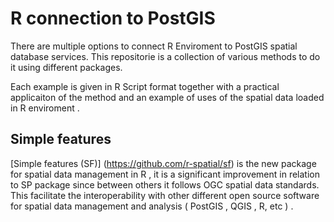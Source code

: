 # R connection to PostGIS
There are multiple options to connect R Enviroment to PostGIS spatial database services. This repositorie is a collection of various methods to do it using different packages.

Each example is given in R Script format together with a practical applicaiton of the method and an example of uses of the spatial data loaded in R enviroment .

## Simple features
[Simple features (SF)] (https://github.com/r-spatial/sf) is the new package for spatial data management in R , it is a significant improvement in relation to SP package since between others it follows OGC spatial data standards. This facilitate the interoperability with other different open source software for spatial data management and analysis ( PostGIS , QGIS , R, etc ) .




